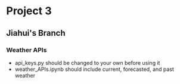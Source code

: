 # Project 3

## Jiahui's Branch

### Weather APIs

* api_keys.py should be changed to your own before using it
* weather_APIs.ipynb should include current, forecasted, and past weather

